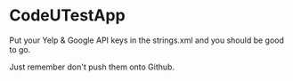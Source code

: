 # CodeUTestApp

Put your Yelp & Google API keys in the strings.xml and you should be good to go.

Just remember don't push them onto Github.
